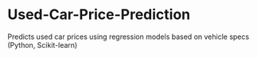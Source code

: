 # Used-Car-Price-Prediction
Predicts used car prices using regression models based on vehicle specs (Python, Scikit-learn)
